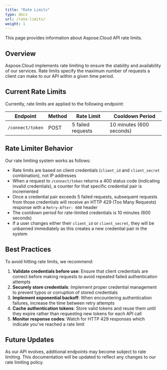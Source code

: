 ```yaml
---
title: "Rate Limits"
type: docs
url: /rate-limits/
weight: 1
---
```


This page provides information about Aspose.Cloud API rate limits.

## Overview

Aspose.Cloud implements rate limiting to ensure the stability and availability of our services. Rate limits specify the maximum number of requests a client can make to our API within a given time period.

## Current Rate Limits

Currently, rate limits are applied to the following endpoint:

| Endpoint | Method | Rate Limit | Cooldown Period |
|----------|--------|------------|-----------------|
| `/connect/token` | POST | 5 failed requests | 10 minutes (600 seconds) |

## Rate Limiter Behavior

Our rate limiting system works as follows:

- Rate limits are based on client credentials (`client_id` and `client_secret` combination), not IP addresses
- When a request to `/connect/token` returns a 400 status code (indicating invalid credentials), a counter for that specific credential pair is incremented
- Once a credential pair exceeds 5 failed requests, subsequent requests from those credentials will receive an HTTP 429 (Too Many Requests) response with a `Retry-After: 600` header
- The cooldown period for rate-limited credentials is 10 minutes (600 seconds)
- If a user changes either their `client_id` or `client_secret`, they will be unbanned immediately as this creates a new credential pair in the system

## Best Practices

To avoid hitting rate limits, we recommend:

1. **Validate credentials before use**: Ensure that client credentials are correct before making requests to avoid repeated failed authentication attempts
2. **Securely store credentials**: Implement proper credential management to prevent typos or corruption of stored credentials
3. **Implement exponential backoff**: When encountering authentication failures, increase the time between retry attempts
4. **Cache authentication tokens**: Store valid tokens and reuse them until they expire rather than requesting new tokens for each API call
5. **Monitor response codes**: Watch for HTTP 429 responses which indicate you've reached a rate limit

## Future Updates

As our API evolves, additional endpoints may become subject to rate limiting. This documentation will be updated to reflect any changes to our rate limiting policy.

